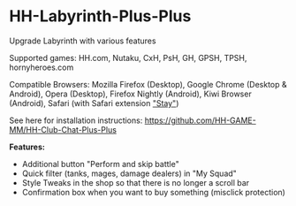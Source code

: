 # HH-Labyrinth-Plus-Plus
Upgrade Labyrinth with various features

Supported games: HH.com, Nutaku, CxH, PsH, GH, GPSH, TPSH, hornyheroes.com

Compatible Browsers: Mozilla Firefox (Desktop), Google Chrome (Desktop & Android), Opera (Desktop), Firefox Nightly (Android), Kiwi Browser (Android), Safari (with Safari extension ["Stay"](https://apps.apple.com/us/app/stay-for-safari/id1591620171))

See here for installation instructions: https://github.com/HH-GAME-MM/HH-Club-Chat-Plus-Plus

<b>Features:</b>
- Additional button "Perform and skip battle"
- Quick filter (tanks, mages, damage dealers) in "My Squad"
- Style Tweaks in the shop so that there is no longer a scroll bar
- Confirmation box when you want to buy something (misclick protection)
